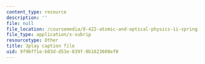 ```yaml
---
content_type: resource
description: ''
file: null
file_location: /coursemedia/8-422-atomic-and-optical-physics-ii-spring-2013/9f96ff1eb03dd53e839f0b1623608ef0_8NiJSP-iE74.srt
file_type: application/x-subrip
resourcetype: Other
title: 3play caption file
uid: 9f96ff1e-b03d-d53e-839f-0b1623608ef0
---
```

